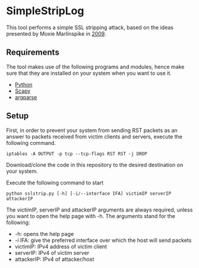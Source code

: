 # SimpleStripLog

This tool performs a simple SSL stripping attack, based on the ideas presented by Moxie Marlinspike in [2009](https://www.blackhat.com/presentations/bh-dc-09/Marlinspike/BlackHat-DC-09-Marlinspike-Defeating-SSL.pdf).

## Requirements

The tool makes use of the following programs and modules, hence make sure that they are installed on your system when you want to use it.
* [Python](https://www.python.org/)
* [Scapy](https://scapy.net/)
* [argparse](https://docs.python.org/3/library/argparse.html)


## Setup

First, in order to prevent your system from sending RST packets as an answer to packets received from victim clients and servers, execute the following command.

    iptables -A OUTPUT -p tcp --tcp-flags RST RST -j DROP

Download/clone the code in this repository to the desired destination on your system.

Execute the following command to start

    python sslstrip.py [-h] [-i/--interface IFA] victimIP serverIP attackerIP
    
The victimIP, serverIP and attackerIP arguments are always required, unless you want to open the help page with -h. The arguments stand for the following:
* -h: opens the help page
* -i IFA: give the preferred interface over which the host will send packets
* victimIP: IPv4 address of victim client
* serverIP: IPv4 of victim server
* attackerIP: IPv4 of attacker/host
